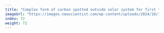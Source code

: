 ```yaml
---
title: "Complex form of carbon spotted outside solar system for first time"
imageUrl: "https://images.newscientist.com/wp-content/uploads/2024/10/16145111/SEI_225579035.jpg?width=788"
index: 72
weight: 72
---
```


